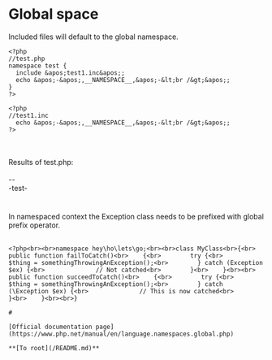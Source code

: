# Global space



Included files will default to the global namespace.<br>

```
<?php
//test.php
namespace test {
  include &apos;test1.inc&apos;;
  echo &apos;-&apos;,__NAMESPACE__,&apos;-&lt;br /&gt;&apos;;
}
?>
```




```
<?php
//test1.inc
  echo &apos;-&apos;,__NAMESPACE__,&apos;-&lt;br /&gt;&apos;;
?>
```
<br><br>Results of test.php:<br><br>--<br>-test-  

#

In namespaced context the Exception class needs to be prefixed with global prefix operator.<br><br>

```
<?php<br><br>namespace hey\ho\lets\go;<br><br>class MyClass<br>{<br>    public function failToCatch()<br>    {<br>        try {<br>            $thing = somethingThrowingAnException();<br>        } catch (Exception $ex) {<br>              // Not catched<br>        }<br>    }<br><br>    public function succeedToCatch()<br>    {<br>        try {<br>            $thing = somethingThrowingAnException();<br>        } catch (\Exception $ex) {<br>              // This is now catched<br>        }<br>    }<br><br>}  

#

[Official documentation page](https://www.php.net/manual/en/language.namespaces.global.php)

**[To root](/README.md)**